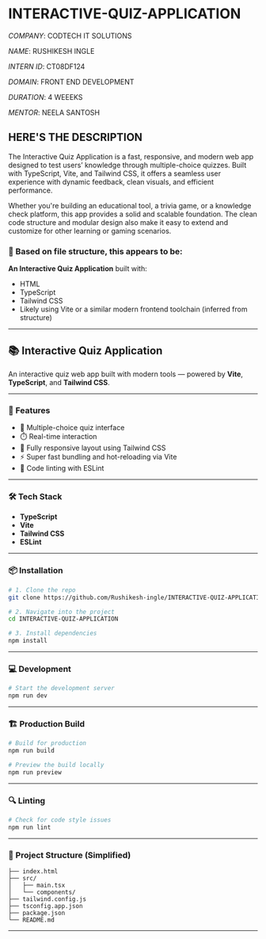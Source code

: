 # INTERACTIVE-QUIZ-APPLICATION

*COMPANY*: CODTECH IT SOLUTIONS

*NAME*: RUSHIKESH INGLE

*INTERN ID*: CT08DF124

*DOMAIN*: FRONT END DEVELOPMENT

*DURATION*: 4 WEEEKS

*MENTOR*: NEELA SANTOSH

## HERE'S THE DESCRIPTION

The Interactive Quiz Application is a fast, responsive, and modern web app designed to test users’ knowledge through multiple-choice quizzes. Built with TypeScript, Vite, and Tailwind CSS, it offers a seamless user experience with dynamic feedback, clean visuals, and efficient performance.

Whether you're building an educational tool, a trivia game, or a knowledge check platform, this app provides a solid and scalable foundation. The clean code structure and modular design also make it easy to extend and customize for other learning or gaming scenarios.



### 📘 Based on file structure, this appears to be:

**An Interactive Quiz Application** built with:

* HTML
* TypeScript
* Tailwind CSS
* Likely using Vite or a similar modern frontend toolchain (inferred from structure)

---


## 📚 Interactive Quiz Application

An interactive quiz web app built with modern tools — powered by **Vite**, **TypeScript**, and **Tailwind CSS**.

---

### 🚀 Features

* 🧠 Multiple-choice quiz interface
* ⏱️ Real-time interaction
* 📱 Fully responsive layout using Tailwind CSS
* ⚡ Super fast bundling and hot-reloading via Vite
* 🧼 Code linting with ESLint

---

### 🛠️ Tech Stack

* **TypeScript**
* **Vite**
* **Tailwind CSS**
* **ESLint**

---

### 📦 Installation

```bash
# 1. Clone the repo
git clone https://github.com/Rushikesh-ingle/INTERACTIVE-QUIZ-APPLICATION.git

# 2. Navigate into the project
cd INTERACTIVE-QUIZ-APPLICATION

# 3. Install dependencies
npm install
```

---

### 💻 Development

```bash
# Start the development server
npm run dev
```



---

### 🏗️ Production Build

```bash
# Build for production
npm run build

# Preview the build locally
npm run preview
```

---

### 🔍 Linting

```bash
# Check for code style issues
npm run lint
```

---

### 📁 Project Structure (Simplified)

```
├── index.html
├── src/
│   ├── main.tsx
│   └── components/
├── tailwind.config.js
├── tsconfig.app.json
├── package.json
└── README.md
```

---

